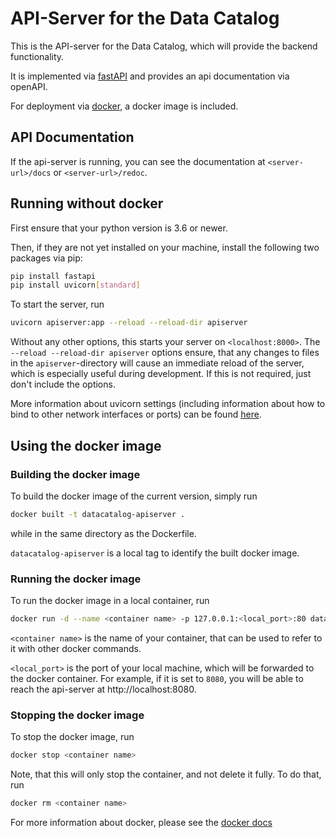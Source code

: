# API-Server for the Data Catalog

This is the API-server for the Data Catalog, which will provide the backend functionality.

It is implemented via [fastAPI](https://fastapi.tiangolo.com/) and provides an api documentation via openAPI.

For deployment via [docker](https://www.docker.com/), a docker image is included. 

## API Documentation

If the api-server is running, you can see the documentation at `<server-url>/docs` or `<server-url>/redoc`.


## Running without docker
First ensure that your python version is 3.6 or newer.

Then, if they are not yet installed on your machine, install the following two packages via pip:

```bash
pip install fastapi
pip install uvicorn[standard]
```

To start the server, run
```bash
uvicorn apiserver:app --reload --reload-dir apiserver
```

Without any other options, this starts your server on `<localhost:8000>`.
The `--reload --reload-dir apiserver` options ensure, that any changes to files in the `apiserver`-directory will cause an immediate reload of the server, which is especially useful during development. If this is not required, just don't include the options.

More information about uvicorn settings (including information about how to bind to other network interfaces or ports) can be found [here](https://www.uvicorn.org/settings/).


## Using the docker image

### Building the docker image

To build the docker image of the current version, simply run

```bash
docker built -t datacatalog-apiserver .
```
while in the same directory as the Dockerfile.

`datacatalog-apiserver` is a local tag to identify the built docker image.

### Running the docker image

To run the docker image in a local container, run 
```bash
docker run -d --name <container name> -p 127.0.0.1:<local_port>:80 datacalog-apiserver
```

`<container name>` is the name of your container, that can be used to refer to it with other docker commands.

`<local_port>` is the port of your local machine, which will be forwarded to the docker container. For example, if it is set to `8080`, you will be able to reach the api-server at http://localhost:8080.

### Stopping the docker image

To stop the docker image, run
```bash
docker stop <container name>
```

Note, that this will only stop the container, and not delete it fully. To do that, run

```bash
docker rm <container name>
```

For more information about docker, please see the [docker docs](https://docs.docker.com)
